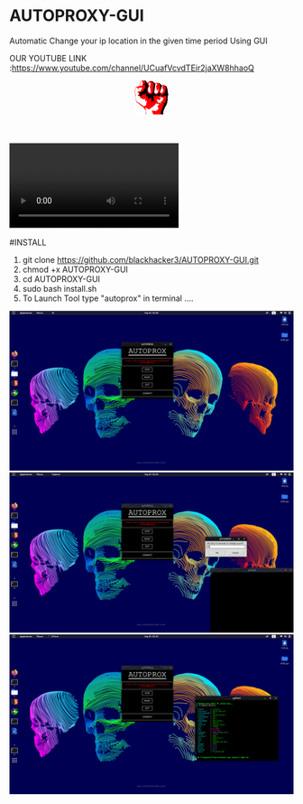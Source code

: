 # AUTOPROXY-GUI
Automatic Change your ip location in the given time period Using GUI 

OUR YOUTUBE LINK :https://www.youtube.com/channel/UCuafVcvdTEir2jaXW8hhaoQ

<center><img src="screenshot/logo.png"></center>
<br><br>

<video src="https://www.youtube.com/watch?v=Tc7SC7PVhqs"></video>

#INSTALL


1.  git clone https://github.com/blackhacker3/AUTOPROXY-GUI.git
2.  chmod +x AUTOPROXY-GUI
3.  cd AUTOPROXY-GUI
4.  sudo bash install.sh
5.  To Launch Tool type "autoprox" in terminal ....



<img src="screenshot/Screenshot from 2020-09-20 02-00-56.png">
<img src="screenshot/Screenshot from 2020-09-20 02-01-08.png">
<img src="screenshot/Screenshot from 2020-09-20 02-01-29.png">

